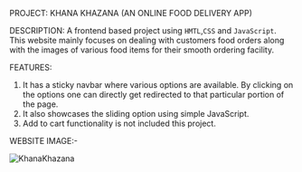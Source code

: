 PROJECT: KHANA KHAZANA (AN ONLINE FOOD DELIVERY APP)

DESCRIPTION: A frontend based project using `HMTL`,`CSS` and `JavaScript`. This website mainly focuses on dealing with customers food orders along with the images of various food items for their smooth ordering facility.

FEATURES:
1. It has a sticky navbar where various options are available. By clicking on the options one can directly get redirected to that particular portion of the page.
2. It also showcases the sliding option using simple JavaScript.
3. Add to cart functionality is not included this project.


WEBSITE IMAGE:-

![KhanaKhazana](https://github.com/chirasbanikagt2000/KhanaKhazana/assets/165468003/2cc7452a-d613-42ec-a524-ab3141f02378)

   

